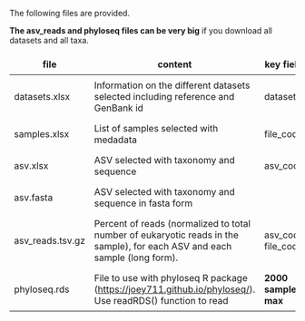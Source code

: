 
The following files are provided. 

**The asv_reads and phyloseq files can be very big** if you download all datasets and all taxa. 

<!--- https://stackoverflow.com/questions/52239087/table-in-r-markdown-is-not-printing-correctly-in-shiny-application -->
<style>
.basic-styling td,
.basic-styling th {
  border: 0px solid #999;
  padding: 0.5rem;
}
</style>

<div class="ox-hugo-table basic-styling">
<div></div>
<div class="table-caption">
  <span class="table-number"></span>
</div>

file | content | key fields
--- | --- | ---
datasets.xlsx | Information on the different datasets selected including reference and GenBank id | dataset_id
samples.xlsx | List of samples selected with medadata | file_code
asv.xlsx | ASV selected with taxonomy and sequence | asv_code
asv.fasta | ASV selected with taxonomy and sequence  in fasta form|
asv_reads.tsv.gz | Percent of reads (normalized to total number of eukaryotic reads in the sample), for each ASV and each sample (long form). | asv_code, file_code
phyloseq.rds | File to use with phyloseq R package (https://joey711.github.io/phyloseq/). Use readRDS() function to read | **2000 samples max**
</div>

<br>
 
<br>